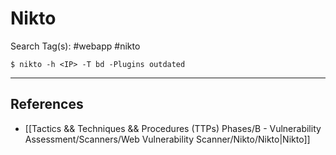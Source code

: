 # Nikto

Search Tag(s): #webapp #nikto

`$ nikto -h <IP> -T bd -Plugins outdated`

---
## References

- [[Tactics && Techniques && Procedures (TTPs) Phases/B - Vulnerability Assessment/Scanners/Web Vulnerability Scanner/Nikto/Nikto|Nikto]]